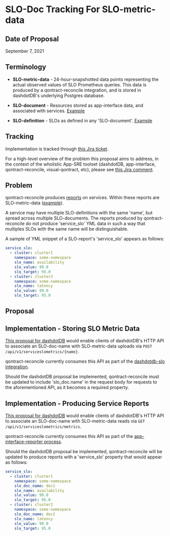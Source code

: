 # SLO-Doc Tracking For SLO-metric-data

## Date of Proposal

September 7, 2021

## Terminology

* **SLO-metric-data** - 24-hour-snapshotted data points representing the actual observed values of SLO Prometheus queries. This data is produced by a qontract-reconcile integration, and is stored in dashdotDB's underlying Postgres database.

* **SLO-document** - Resources stored as app-interface data, and associated with services. [Example](https://gitlab.cee.redhat.com/service/app-interface/-/blob/32d546477e729e07bf33a46edce8ec44e6009e56/data/services/cincinnati/slo-documents/cincinnati.yml)

* **SLO-definition** - SLOs as defined in any 'SLO-document'. [Example](https://gitlab.cee.redhat.com/service/app-interface/-/blob/32d546477e729e07bf33a46edce8ec44e6009e56/data/services/cincinnati/slo-documents/cincinnati.yml#L13-23)

## Tracking

Implementation is tracked through [this Jira ticket](https://issues.redhat.com/browse/APPSRE-3570).

For a high-level overview of the problem this proposal aims to address, in the context of the wholistic App-SRE toolset (dashdotDB, app-interface, qontract-reconcile, visual-qontract, etc), please see [this Jira comment](https://issues.redhat.com/browse/APPSRE-3570?focusedCommentId=18878164&page=com.atlassian.jira.plugin.system.issuetabpanels%3Acomment-tabpanel#comment-18878164).

## Problem

qontract-reconcile produces [reports](https://gitlab.cee.redhat.com/service/app-interface/-/tree/master/data/reports) on services. Within these reports are SLO-metric-data ([example](https://gitlab.cee.redhat.com/service/app-interface/-/blob/master/data/reports/ocm/2021-08-01.yml#L128-143)).

A service may have multiple SLO-definitions with the same 'name', but spread across multiple SLO-documents. The reports produced by qontract-reconcile do not produce 'service_slo' YML data in such a way that multiples SLOs with the same name will be distinguishable.

A sample of YML snippet of a SLO-report's 'service_slo' appears as follows:
```yml
service_slo:
  - cluster: cluster1
    namespace: some-namespace
    slo_name: availability
    slo_value: 99.0
    slo_target: 95.0
  - cluster: cluster2
    namespace: some-namespace
    slo_name: latency
    slo_value: 99.0
    slo_target: 95.0
```

## Proposal

## Implementation - Storing SLO Metric Data

[This proposal for dashdotDB](https://github.com/app-sre/dashdotdb/pull/51) would enable clients of dashdotDB's HTTP API to associate an SLO-doc-name with SLO-metric-data uploads via `POST /api/v1/serviceslometrics/{name}`.

qontract-reconcile currently consumes this API as part of the [dashdotdb-slo integration](https://github.com/app-sre/qontract-reconcile/blob/master/reconcile/dashdotdb_slo.py).

Should the dashdotDB proposal be implemented, qontract-reconcile must be updated to include 'slo_doc.name' in the request body for requests to the aforementioned API, as it becomes a required property.

## Implementation - Producing Service Reports

[This proposal for dashdotDB](https://github.com/app-sre/dashdotdb/pull/51) would enable clients of dashdotDB's HTTP API to associate an SLO-doc-name with SLO-metric-data reads via `GET /api/v1/serviceslometrics/metrics`.

qontract-reconcile currently consumes this API as part of the [app-interface-reporter process](https://github.com/app-sre/qontract-reconcile/blob/master/tools/app_interface_reporter.py).

Should the dashdotDB proposal be implemented, qontract-reconcile will be updated to produce reports with a 'service_slo' property that would appear as follows:
```yml
service_slo:
  - cluster: cluster1
    namespace: some-namespace
    slo_doc_name: doc1
    slo_name: availability
    slo_value: 99.0
    slo_target: 95.0
  - cluster: cluster2
    namespace: some-namespace
    slo_doc_name: doc2
    slo_name: latency
    slo_value: 99.0
    slo_target: 95.0
```
